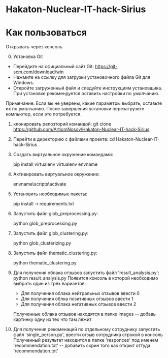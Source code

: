 # Hakaton-Nuclear-IT-hack-Sirius

# Как пользоваться
Открывать через консоль

0. Установка Git
- Перейдите на официальный сайт Git: https://git-scm.com/download/win
- Нажмите на ссылку для загрузки установочного файла Git для Windows.
- Откройте загруженный файл и следуйте инструкциям установщика. При установке рекомендуется оставить настройки по умолчанию.

Примечание: Если вы не уверены, какие параметры выбрать, оставьте их по умолчанию. После завершения установки перезагрузите компьютер, если это потребуется.
1. клонировать репозторий командой: git clone https://github.com/ArtiomNosov/Hakaton-Nuclear-IT-hack-Sirius
2. Перейти в директорию с файлами проекта: cd Hakaton-Nuclear-IT-hack-Sirius
3. Cоздать виртуальное окружение командами:

    pip install virtualenv
    virtualenv envname

4. Активировать виртуальное окружение:

    envname\scripts\activate

5. Установить необходимые пакеты:

    pip install -r requirements.txt

6. Запустить файл glob_preprocessing.py:

    python glob_preprocessing.py

7. Запустить файл glob_clustering.py:

    python glob_clusterizing.py

8. Запустить файл thematic_clustering.py:

    python thematic_clustering.py

9. Для получения облака отзывов запустить файл 'result_analysis.py':
    python result_analysis.py
    Появится консоль в которой необходимо выбрать один из трёх вариантов:
    - Для получения облака нейтральных отзывов ввести 0
    - Для получения облка позитивных отзывов ввести 1
    - Для получения облака негативных отзывов ввести 2
   
   Полученные облака отзывов находятся в папке images -- добавь картинку одну из тех что там лежит

10. Для получения рекоменаций по отдельному сотруднику запустить файл 'single_person.py', ввести отзыв сотрудника строкой в консоль
   Полученный результат находится в папке 'responces' под именем 'recommendation.txt' -- добавить скрин того как открыт оттуда 'recommendation.txt'
